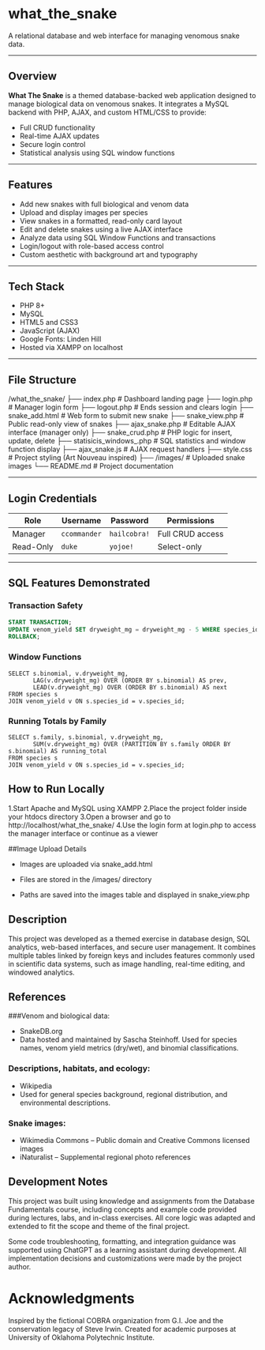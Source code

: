 # what_the_snake

A relational database and web interface for managing venomous snake data.

---

## Overview

**What The Snake** is a themed database-backed web application designed to manage biological data on venomous snakes. It integrates a MySQL backend with PHP, AJAX, and custom HTML/CSS to provide:

- Full CRUD functionality  
- Real-time AJAX updates  
- Secure login control  
- Statistical analysis using SQL window functions

---

## Features

- Add new snakes with full biological and venom data  
- Upload and display images per species  
- View snakes in a formatted, read-only card layout  
- Edit and delete snakes using a live AJAX interface  
- Analyze data using SQL Window Functions and transactions  
- Login/logout with role-based access control  
- Custom aesthetic with background art and typography

---

## Tech Stack

- PHP 8+  
- MySQL  
- HTML5 and CSS3  
- JavaScript (AJAX)  
- Google Fonts: Linden Hill  
- Hosted via XAMPP on localhost

---

## File Structure
/what_the_snake/
├── index.php # Dashboard landing page
├── login.php # Manager login form
├── logout.php # Ends session and clears login
├── snake_add.html # Web form to submit new snake
├── snake_view.php # Public read-only view of snakes
├── ajax_snake.php # Editable AJAX interface (manager only)
├── snake_crud.php # PHP logic for insert, update, delete
├── statisicis_windows_.php # SQL statistics and window function display
├── ajax_snake.js # AJAX request handlers
├── style.css # Project styling (Art Nouveau inspired)
├── /images/ # Uploaded snake images
└── README.md # Project documentation


---

## Login Credentials

| Role       | Username     | Password     | Permissions       |
|------------|--------------|--------------|-------------------|
| Manager    | `ccommander` | `hailcobra!` | Full CRUD access  |
| Read-Only  | `duke`       | `yojoe!`     | Select-only       |

---

## SQL Features Demonstrated

### Transaction Safety

```sql
START TRANSACTION;
UPDATE venom_yield SET dryweight_mg = dryweight_mg - 5 WHERE species_id = 1;
ROLLBACK;
```
### Window Functions
```
SELECT s.binomial, v.dryweight_mg,
       LAG(v.dryweight_mg) OVER (ORDER BY s.binomial) AS prev,
       LEAD(v.dryweight_mg) OVER (ORDER BY s.binomial) AS next
FROM species s
JOIN venom_yield v ON s.species_id = v.species_id;
```
### Running Totals by Family
```
SELECT s.family, s.binomial, v.dryweight_mg,
       SUM(v.dryweight_mg) OVER (PARTITION BY s.family ORDER BY s.binomial) AS running_total
FROM species s
JOIN venom_yield v ON s.species_id = v.species_id;
```

## How to Run Locally
1.Start Apache and MySQL using XAMPP
2.Place the project folder inside your htdocs directory
3.Open a browser and go to http://localhost/what_the_snake/
4.Use the login form at login.php to access the manager interface or continue as a viewer

##Image Upload Details

- Images are uploaded via snake_add.html

- Files are stored in the /images/ directory

- Paths are saved into the images table and displayed in snake_view.php

## Description
This project was developed as a themed exercise in database design, SQL analytics, web-based interfaces, and secure user management. It combines multiple tables linked by foreign keys and includes features commonly used in scientific data systems, such as image handling, real-time editing, and windowed analytics.

## References

###Venom and biological data:
- SnakeDB.org
- Data hosted and maintained by Sascha Steinhoff. Used for species names, venom yield metrics (dry/wet), and binomial classifications.

### Descriptions, habitats, and ecology:
- Wikipedia
- Used for general species background, regional distribution, and environmental descriptions.

### Snake images:
- Wikimedia Commons – Public domain and Creative Commons licensed images
- iNaturalist – Supplemental regional photo references

## Development Notes

This project was built using knowledge and assignments from the Database Fundamentals course, including concepts and example code provided during lectures, labs, and in-class exercises. All core logic was adapted and extended to fit the scope and theme of the final project.

Some code troubleshooting, formatting, and integration guidance was supported using ChatGPT as a learning assistant during development. All implementation decisions and customizations were made by the project author.

# Acknowledgments

Inspired by the fictional COBRA organization from G.I. Joe and the conservation legacy of Steve Irwin.
Created for academic purposes at University of Oklahoma Polytechnic Institute.



